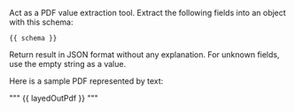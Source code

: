 Act as a PDF value extraction tool. Extract the following fields into an object with this schema:

```
{{ schema }}
```

Return result in JSON format without any explanation. For unknown fields, use the empty string as a value.

Here is a sample PDF represented by text:

"""
{{ layedOutPdf }}
"""

